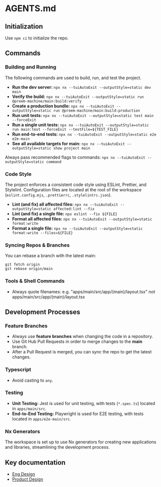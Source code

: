 # AGENTS.md

## Initialization

Use `npm ci` to initialize the repo.

## Commands

### Building and Running

The following commands are used to build, run, and test the project.

- **Run the dev server:** `npx nx --tuiAutoExit --outputStyle=static dev main`
- **Verify the build:** `npx nx --tuiAutoExit --outputStyle=static run @preem-machine/main:build:verify`
- **Create a production bundle:** `npx nx --tuiAutoExit --outputStyle=static run @preem-machine/main:build:production`
- **Run unit tests:** `npx nx --tuiAutoExit --outputStyle=static test main --forceExit`
- **Run a single unit tests:** `npx nx --tuiAutoExit --outputStyle=static run main:test --forceExit --testFile=${TEST_FILE}`
- **Run end-to-end tests:** `npx nx --tuiAutoExit --outputStyle=static e2e e2e-main`
- **See all available targets for main:** `npx nx --tuiAutoExit --outputStyle=static show project main`

Always pass recommended flags to commands: `npx nx --tuiAutoExit --outputStyle=static command`

### Code Style

The project enforces a consistent code style using ESLint, Prettier, and Stylelint. Configuration files are located at the root of the workspace (`eslint.config.mjs`, `.prettierrc`, `.stylelintrc.json`).

- **Lint (and fix) all affected files:** `npx nx --tuiAutoExit --outputStyle=static affected:lint --fix`
- **Lint (and fix) a single file:** `npx eslint --fix ${FILE}`
- **Format all affected files:** `npx nx --tuiAutoExit --outputStyle=static format:write`
- **Format a single file:** `npx nx --tuiAutoExit --outputStyle=static format:write --files=${FILE}`

### Syncing Repos & Branches

You can rebase a branch with the latest main:

```shell
git fetch origin
git rebase origin/main
```

### Tools & Shell Commands

- Always quote filenames: e.g. "apps/main/src/app/(main)/layout.tsx" _not_ apps/main/src/app/(main)/layout.tsx

## Development Processes

### Feature Branches

- Always use **feature branches** when changing the code in a repository.
- Use Git Hub Pull Requests in order to merge changes to the **main** branch.
- After a Pull Request is merged, you can sync the repo to get the latest changes.

### Typescript

- Avoid casting to `any`.

### Testing

- **Unit Testing:** Jest is used for unit testing, with tests (`*.spec.ts`) located in `apps/main/src`.
- **End-to-End Testing:** Playwright is used for E2E testing, with tests located in `apps/e2e-main/src`.

### Nx Generators

The workspace is set up to use Nx generators for creating new applications and libraries, streamlining the development process.

## Key documentation

- [Eng Design](docs/eng-design.md)
- [Product Design](docs/product-design.md)
